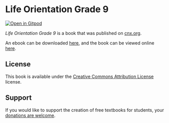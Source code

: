 # Life Orientation Grade 9

[![Open in Gitpod](https://gitpod.io/button/open-in-gitpod.svg)](https://gitpod.io/from-referrer/)

_Life Orientation Grade 9_ is a book that was published on [cnx.org](https://cnx.org/).

An ebook can be downloaded [here](https://github.com/cnx-user-books/cnxbook-life-orientation-grade-9/releases/latest), and the book can be viewed online [here](https://github.com/cnx-user-books/cnxbook-life-orientation-grade-9/releases/latest).

## License
This book is available under the [Creative Commons Attribution License](./LICENSE) license.

## Support
If you would like to support the creation of free textbooks for students, your [donations are welcome](https://riceconnect.rice.edu/donation/support-openstax-banner).
